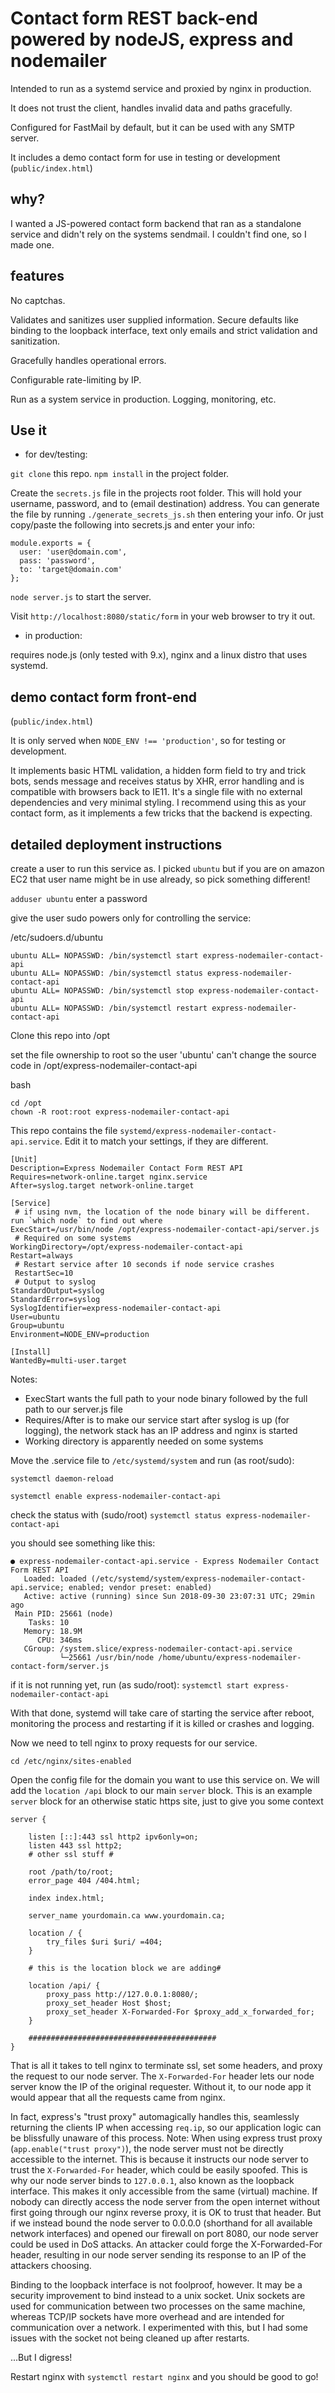 # Contact form REST back-end powered by nodeJS, express and nodemailer

Intended to run as a systemd service and proxied by nginx in production.

It does not trust the client, handles invalid data and paths gracefully.

Configured for FastMail by default, but it can be used with any SMTP server.

It includes a demo contact form for use in testing or development (```public/index.html```)

## why?

I wanted a JS-powered contact form backend that ran as a standalone service and didn't rely on the systems sendmail. I couldn't find one, so I made one.

## features

No captchas.

Validates and sanitizes user supplied information. Secure defaults like binding to the loopback interface, text only emails and strict validation and sanitization.

Gracefully handles operational errors.

Configurable rate-limiting by IP.

Run as a system service in production. Logging, monitoring, etc.

## Use it

- for dev/testing:

```git clone``` this repo. ```npm install``` in the project folder.

Create the ```secrets.js``` file in the projects root folder. This will hold your username, password, and to (email destination) address. You can generate the file by running ```./generate_secrets_js.sh``` then entering your info. Or just copy/paste the following into secrets.js and enter your info:

```
module.exports = {
  user: 'user@domain.com',
  pass: 'password',
  to: 'target@domain.com'
};
``` 

```node server.js``` to start the server.


Visit ```http://localhost:8080/static/form``` in your web browser to try it out.


- in production:

requires node.js (only tested with 9.x), nginx and a linux distro that uses systemd.



## demo contact form front-end

(```public/index.html```)

It is only served when ```NODE_ENV !== 'production'```, so for testing or development.

It implements basic HTML validation, a hidden form field to try and trick bots, sends message and receives status by XHR, error handling and is compatible with browsers back to IE11. It's a single file with no external dependencies and very minimal styling. I recommend using this as your contact form, as it implements a few tricks that the backend is expecting.

## detailed deployment instructions

create a user to run this service as. I picked ```ubuntu``` but if you are on amazon EC2 that user name might be in use already, so pick something different!

```adduser ubuntu```
enter a password


give the user sudo powers only for controlling the service:

/etc/sudoers.d/ubuntu

```
ubuntu ALL= NOPASSWD: /bin/systemctl start express-nodemailer-contact-api
ubuntu ALL= NOPASSWD: /bin/systemctl status express-nodemailer-contact-api
ubuntu ALL= NOPASSWD: /bin/systemctl stop express-nodemailer-contact-api
ubuntu ALL= NOPASSWD: /bin/systemctl restart express-nodemailer-contact-api
```

Clone this repo into /opt

set the file ownership to root so the user 'ubuntu' can't change the source code in /opt/express-nodemailer-contact-api

bash
```
cd /opt
chown -R root:root express-nodemailer-contact-api
```

This repo contains the file ```systemd/express-nodemailer-contact-api.service```. Edit it to match your settings, if they are different.

```
[Unit]
Description=Express Nodemailer Contact Form REST API
Requires=network-online.target nginx.service
After=syslog.target network-online.target

[Service]
 # if using nvm, the location of the node binary will be different. run `which node` to find out where
ExecStart=/usr/bin/node /opt/express-nodemailer-contact-api/server.js
 # Required on some systems
WorkingDirectory=/opt/express-nodemailer-contact-api
Restart=always
 # Restart service after 10 seconds if node service crashes
 RestartSec=10
 # Output to syslog
StandardOutput=syslog
StandardError=syslog
SyslogIdentifier=express-nodemailer-contact-api
User=ubuntu
Group=ubuntu
Environment=NODE_ENV=production

[Install]
WantedBy=multi-user.target
```

Notes:
* ExecStart wants the full path to your node binary followed by the full path to our server.js file
* Requires/After is to make our service start after syslog is up (for logging), the network stack has an IP address and nginx is started
* Working directory is apparently needed on some systems

Move the .service file to ```/etc/systemd/system``` and run (as root/sudo): 

```
systemctl daemon-reload

systemctl enable express-nodemailer-contact-api
```

check the status with (sudo/root) ```systemctl status express-nodemailer-contact-api```

you should see something like this:
```
● express-nodemailer-contact-api.service - Express Nodemailer Contact Form REST API
   Loaded: loaded (/etc/systemd/system/express-nodemailer-contact-api.service; enabled; vendor preset: enabled)
   Active: active (running) since Sun 2018-09-30 23:07:31 UTC; 29min ago
 Main PID: 25661 (node)
    Tasks: 10
   Memory: 18.9M
      CPU: 346ms
   CGroup: /system.slice/express-nodemailer-contact-api.service
           └─25661 /usr/bin/node /home/ubuntu/express-nodemailer-contact-form/server.js
```

if it is not running yet, run (as sudo/root): ```systemctl start express-nodemailer-contact-api```

With that done, systemd will take care of starting the service after reboot, monitoring the process and restarting if it is killed or crashes and logging.

Now we need to tell nginx to proxy requests for our service.

```
cd /etc/nginx/sites-enabled
```

Open the config file for the domain you want to use this service on. We will add the ```location /api``` block to our main ```server``` block. This is an example ```server``` block for an otherwise static https site, just to give you some context

```
server {

    listen [::]:443 ssl http2 ipv6only=on;
    listen 443 ssl http2;
    # other ssl stuff #

	root /path/to/root;
	error_page 404 /404.html;
	
	index index.html;

	server_name yourdomain.ca www.yourdomain.ca;

	location / {
		try_files $uri $uri/ =404;
	}

    # this is the location block we are adding#

	location /api/ {
		proxy_pass http://127.0.0.1:8080/;
		proxy_set_header Host $host;
		proxy_set_header X-Forwarded-For $proxy_add_x_forwarded_for;
	}

    ##########################################
}
```
That is all it takes to tell nginx to terminate ssl, set some headers, and proxy the request to our node server. The ```X-Forwarded-For``` header lets our node server know the IP of the original requester. Without it, to our node app it would appear that all the requests came from nginx.

In fact, express's "trust proxy" automagically handles this, seamlessly returning the clients IP when accessing ```req.ip```, so our application logic can be blissfully unaware of this process. Note: When using express trust proxy (```app.enable("trust proxy")```), the node server must not be directly accessible to the internet. This is because it instructs our node server to trust the ```X-Forwarded-For``` header, which could be easily spoofed. This is why our node server binds to ```127.0.0.1```, also known as the loopback interface. This makes it only accessible from the same (virtual) machine. If nobody can directly access the node server from the open internet without first going through our nginx reverse proxy, it is OK to trust that header. But if we instead bound the node server to 0.0.0.0 (shorthand for all available network interfaces) and opened our firewall on port 8080, our node server could be used in DoS attacks. An attacker could forge the X-Forwarded-For header, resulting in our node server sending its response to an IP of the attackers choosing.

Binding to the loopback interface is not foolproof, however. It may be a security improvement to bind instead to a unix socket. Unix sockets are used for communication between two processes on the same machine, whereas TCP/IP sockets have more overhead and are intended for communication over a network. I experimented with this, but I had some issues with the socket not being cleaned up after restarts.


...But I digress!

Restart nginx with ```systemctl restart nginx``` and you should be good to go!





